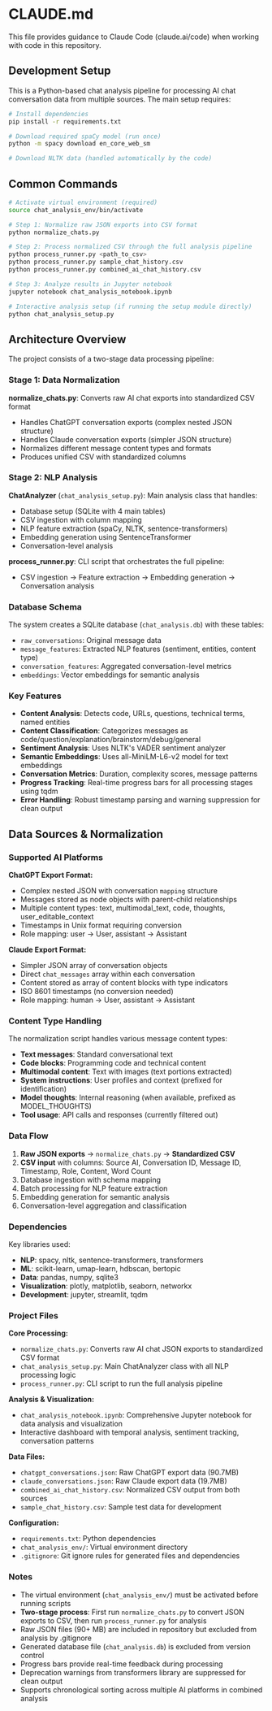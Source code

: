 # CLAUDE.md

This file provides guidance to Claude Code (claude.ai/code) when working with code in this repository.

## Development Setup

This is a Python-based chat analysis pipeline for processing AI chat conversation data from multiple sources. The main setup requires:

```bash
# Install dependencies
pip install -r requirements.txt

# Download required spaCy model (run once)
python -m spacy download en_core_web_sm

# Download NLTK data (handled automatically by the code)
```

## Common Commands

```bash
# Activate virtual environment (required)
source chat_analysis_env/bin/activate

# Step 1: Normalize raw JSON exports into CSV format
python normalize_chats.py

# Step 2: Process normalized CSV through the full analysis pipeline
python process_runner.py <path_to_csv>
python process_runner.py sample_chat_history.csv
python process_runner.py combined_ai_chat_history.csv

# Step 3: Analyze results in Jupyter notebook
jupyter notebook chat_analysis_notebook.ipynb

# Interactive analysis setup (if running the setup module directly)
python chat_analysis_setup.py
```

## Architecture Overview

The project consists of a two-stage data processing pipeline:

### Stage 1: Data Normalization

**normalize_chats.py**: Converts raw AI chat exports into standardized CSV format

- Handles ChatGPT conversation exports (complex nested JSON structure)
- Handles Claude conversation exports (simpler JSON structure)
- Normalizes different message content types and formats
- Produces unified CSV with standardized columns

### Stage 2: NLP Analysis

**ChatAnalyzer** (`chat_analysis_setup.py`): Main analysis class that handles:

- Database setup (SQLite with 4 main tables)
- CSV ingestion with column mapping
- NLP feature extraction (spaCy, NLTK, sentence-transformers)
- Embedding generation using SentenceTransformer
- Conversation-level analysis

**process_runner.py**: CLI script that orchestrates the full pipeline:

- CSV ingestion → Feature extraction → Embedding generation → Conversation analysis

### Database Schema

The system creates a SQLite database (`chat_analysis.db`) with these tables:

- `raw_conversations`: Original message data
- `message_features`: Extracted NLP features (sentiment, entities, content type)
- `conversation_features`: Aggregated conversation-level metrics
- `embeddings`: Vector embeddings for semantic analysis

### Key Features

- **Content Analysis**: Detects code, URLs, questions, technical terms, named entities
- **Content Classification**: Categorizes messages as code/question/explanation/brainstorm/debug/general
- **Sentiment Analysis**: Uses NLTK's VADER sentiment analyzer
- **Semantic Embeddings**: Uses all-MiniLM-L6-v2 model for text embeddings
- **Conversation Metrics**: Duration, complexity scores, message patterns
- **Progress Tracking**: Real-time progress bars for all processing stages using tqdm
- **Error Handling**: Robust timestamp parsing and warning suppression for clean output

## Data Sources & Normalization

### Supported AI Platforms

**ChatGPT Export Format:**

- Complex nested JSON with conversation `mapping` structure
- Messages stored as node objects with parent-child relationships
- Multiple content types: text, multimodal_text, code, thoughts, user_editable_context
- Timestamps in Unix format requiring conversion
- Role mapping: user → User, assistant → Assistant

**Claude Export Format:**

- Simpler JSON array of conversation objects
- Direct `chat_messages` array within each conversation
- Content stored as array of content blocks with type indicators
- ISO 8601 timestamps (no conversion needed)
- Role mapping: human → User, assistant → Assistant

### Content Type Handling

The normalization script handles various message content types:

- **Text messages**: Standard conversational text
- **Code blocks**: Programming code and technical content
- **Multimodal content**: Text with images (text portions extracted)
- **System instructions**: User profiles and context (prefixed for identification)
- **Model thoughts**: Internal reasoning (when available, prefixed as MODEL_THOUGHTS)
- **Tool usage**: API calls and responses (currently filtered out)

### Data Flow

1. **Raw JSON exports** → `normalize_chats.py` → **Standardized CSV**
2. **CSV input** with columns: Source AI, Conversation ID, Message ID, Timestamp, Role, Content, Word Count
3. Database ingestion with schema mapping
4. Batch processing for NLP feature extraction
5. Embedding generation for semantic analysis
6. Conversation-level aggregation and classification

### Dependencies

Key libraries used:

- **NLP**: spacy, nltk, sentence-transformers, transformers
- **ML**: scikit-learn, umap-learn, hdbscan, bertopic
- **Data**: pandas, numpy, sqlite3
- **Visualization**: plotly, matplotlib, seaborn, networkx
- **Development**: jupyter, streamlit, tqdm

### Project Files

**Core Processing:**

- `normalize_chats.py`: Converts raw AI chat JSON exports to standardized CSV format
- `chat_analysis_setup.py`: Main ChatAnalyzer class with all NLP processing logic
- `process_runner.py`: CLI script to run the full analysis pipeline

**Analysis & Visualization:**

- `chat_analysis_notebook.ipynb`: Comprehensive Jupyter notebook for data analysis and visualization
- Interactive dashboard with temporal analysis, sentiment tracking, conversation patterns

**Data Files:**

- `chatgpt_conversations.json`: Raw ChatGPT export data (90.7MB)
- `claude_conversations.json`: Raw Claude export data (19.7MB)
- `combined_ai_chat_history.csv`: Normalized CSV output from both sources
- `sample_chat_history.csv`: Sample test data for development

**Configuration:**

- `requirements.txt`: Python dependencies
- `chat_analysis_env/`: Virtual environment directory
- `.gitignore`: Git ignore rules for generated files and dependencies

### Notes

- The virtual environment (`chat_analysis_env/`) must be activated before running scripts
- **Two-stage process**: First run `normalize_chats.py` to convert JSON exports to CSV, then run `process_runner.py` for analysis
- Raw JSON files (90+ MB) are included in repository but excluded from analysis by .gitignore
- Generated database file (`chat_analysis.db`) is excluded from version control
- Progress bars provide real-time feedback during processing
- Deprecation warnings from transformers library are suppressed for clean output
- Supports chronological sorting across multiple AI platforms in combined analysis
